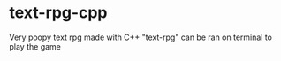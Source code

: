# text-rpg-cpp
Very poopy text rpg made with C++
"text-rpg" can be ran on terminal to play the game


